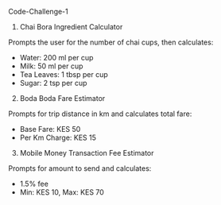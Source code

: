  Code-Challenge-1


1. Chai Bora Ingredient Calculator  


Prompts the user for the number of chai cups, then calculates:

- Water: 200 ml per cup  
- Milk: 50 ml per cup  
- Tea Leaves: 1 tbsp per cup  
- Sugar: 2 tsp per cup  



 2. Boda Boda Fare Estimator  


Prompts for trip distance in km and calculates total fare:

- Base Fare: KES 50  
- Per Km Charge: KES 15  



3. Mobile Money Transaction Fee Estimator  


Prompts for amount to send and calculates:

- 1.5% fee  
- Min: KES 10, Max: KES 70  






